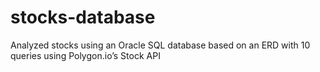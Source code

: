 # stocks-database
Analyzed stocks using an Oracle SQL database based on an ERD with 10 queries using Polygon.io’s Stock API
